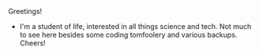 Greetings!

- I'm a student of life, interested in all things science and tech. Not much to see here besides some coding tomfoolery and various backups. Cheers!

<!---
RussellLangley/RussellLangley is a ✨ special ✨ repository because its `README.md` (this file) appears on your GitHub profile.
You can click the Preview link to take a look at your changes.
--->
